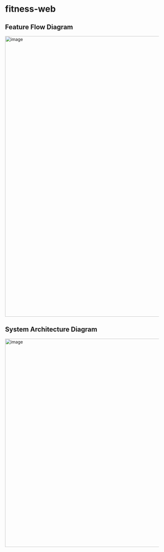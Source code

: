 # fitness-web

## Feature Flow Diagram

<img width="920" alt="image" src="https://github.com/user-attachments/assets/6a576656-931a-446d-b68b-a1a4604781b4">

## System Architecture Diagram

<img width="683" alt="image" src="https://github.com/user-attachments/assets/7bfe943f-4d4e-426f-b24d-b6caf5ddf124">



